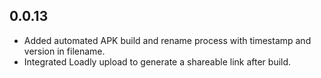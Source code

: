 ## 0.0.13

* Added automated APK build and rename process with timestamp and version in filename.
* Integrated Loadly upload to generate a shareable link after build.

